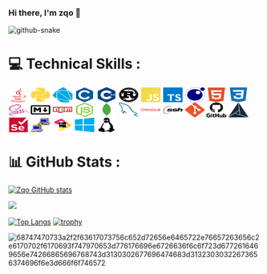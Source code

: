 ### Hi there, I'm **zqo** 👋

<picture>
  <source media="(prefers-color-scheme: dark)" srcset="https://github.com/vic1707/vic1707/blob/output/github-snake-dark.svg">
  <source media="(prefers-color-scheme: light)" srcset="https://github.com/vic1707/vic1707/blob/output/github-snake.svg">
  <img alt="github-snake" src="https://github.com/vic1707/vic1707/blob/output/github-snake.svg">
</picture>

# 💻 Technical Skills :

<div style="display: inline_block">
   <img align="center" alt="Java" height="30" width="40" src="https://raw.githubusercontent.com/devicons/devicon/master/icons/java/java-plain.svg">
   <img align="center" alt="Python" height="30" width="40" src="https://raw.githubusercontent.com/devicons/devicon/master/icons/python/python-plain.svg">
   <img align="center" alt="Dart" height="30" width="40" src="https://raw.githubusercontent.com/devicons/devicon/master/icons/dart/dart-plain.svg">
   <img align="center" alt="C" height="30" width="40" src="https://raw.githubusercontent.com/devicons/devicon/master/icons/c/c-plain.svg">
   <img align="center" alt="C++" height="30" width="40" src="https://raw.githubusercontent.com/devicons/devicon/master/icons/cplusplus/cplusplus-plain.svg">
   <img align="center" alt="Rust" height="30" width="40" src="https://raw.githubusercontent.com/devicons/devicon/master/icons/rust/rust-plain.svg">
   <img align="center" alt="JavaScript" height="30" width="40" src="https://raw.githubusercontent.com/devicons/devicon/master/icons/javascript/javascript-plain.svg">
   <img align="center" alt="TypeScript" height="30" width="40" src="https://raw.githubusercontent.com/devicons/devicon/master/icons/typescript/typescript-plain.svg">
   <img align="center" alt="Lua" height="30" width="40" src="https://raw.githubusercontent.com/devicons/devicon/master/icons/lua/lua-plain.svg"> 
   <img align="center" alt="HTML" height="30" width="40" src="https://raw.githubusercontent.com/devicons/devicon/master/icons/html5/html5-plain.svg">
   <img align="center" alt="CSS" height="30" width="40" src="https://raw.githubusercontent.com/devicons/devicon/master/icons/css3/css3-plain.svg">
   <img align="center" alt="SASS" height="30" width="40" src="https://raw.githubusercontent.com/devicons/devicon/master/icons/sass/sass-original.svg">
   <img align="center" alt="Markdown" height="30" width="40" src="https://raw.githubusercontent.com/devicons/devicon/master/icons/markdown/markdown-original.svg">
   <img align="center" alt="NPM" height="30" width="40" src="https://raw.githubusercontent.com/devicons/devicon/master/icons/npm/npm-original-wordmark.svg">
   <img align="center" alt="NodeJS" height="30" width="40" src="https://raw.githubusercontent.com/devicons/devicon/master/icons/nodejs/nodejs-plain.svg">
   <img align="center" alt="MongoDB" height="30" width="40" src="https://raw.githubusercontent.com/devicons/devicon/master/icons/mongodb/mongodb-plain.svg">
   <img align="center" alt="MySQL" height="30" width="40" src="https://raw.githubusercontent.com/devicons/devicon/master/icons/mysql/mysql-plain.svg">
   <img align="center" alt="Oracle" height="30" width="40" src="https://raw.githubusercontent.com/devicons/devicon/master/icons/oracle/oracle-original.svg">
   <img align="center" alt="SSH" height="30" width="40" src="https://raw.githubusercontent.com/devicons/devicon/master/icons/ssh/ssh-original-wordmark.svg">
   <img align="center" alt="Git" height="30" width="40" src="https://raw.githubusercontent.com/devicons/devicon/master/icons/git/git-plain.svg">
   <img align="center" alt="GitHub" height="30" width="40" src="https://raw.githubusercontent.com/devicons/devicon/master/icons/github/github-original-wordmark.svg">
   <img align="center" alt="CMake" height="30" width="40" src="https://raw.githubusercontent.com/devicons/devicon/master/icons/cmake/cmake-plain.svg">
   <img align="center" alt="Selenium" height="30" width="40" src="https://raw.githubusercontent.com/devicons/devicon/master/icons/selenium/selenium-original.svg">
   <img align="center" alt="Putty" height="30" width="40" src="https://raw.githubusercontent.com/devicons/devicon/master/icons/putty/putty-original.svg">
   <img align="center" alt="JetBrains" height="30" width="40" src="https://raw.githubusercontent.com/devicons/devicon/master/icons/jetbrains/jetbrains-original.svg">
   <img align="center" alt="Windows" height="30" width="40" src="https://raw.githubusercontent.com/devicons/devicon/master/icons/windows8/windows8-original.svg">
   <img align="center" alt="Linux" height="30" width="40" src="https://raw.githubusercontent.com/devicons/devicon/master/icons/linux/linux-plain.svg">
</div>

# 📊 GitHub Stats :

[![Zqo GitHub stats](https://github-readme-stats.vercel.app/api?username=zqodev&theme=transparent&show_icons=true&hide=contribs,issues)](https://github.com/zqodev/github-readme-stats)
<p>
  <picture class="streak">
    <source 
      srcset="https://github-readme-streak-stats.herokuapp.com/?user=zqodev&theme=transparent"
      media="(prefers-color-scheme: dark)"
    />
    <source
      srcset="https://github-readme-streak-stats.herokuapp.com/?user=gazkoo"
      media="(prefers-color-scheme: light), (prefers-color-scheme: no-preference)"
    />
    <img src="https://github-readme-streak-stats.herokuapp.com/?user=zqodev&theme=dracula" />
  </picture>
</p>
<p>

[![Top Langs](https://github-readme-stats.vercel.app/api/top-langs/?username=zqodev&theme=transparent&layout=donut)](https://github.com/zqodev/github-readme-stats)
[![trophy](https://github-profile-trophy.vercel.app/?username=zqodev&theme=onestar&margin-w=15&no-bg=true&rank=SSS,SS,S,AAA,AA,A,BBB,BB,B)](https://github-profile-trophy.vercel.app/?username=zqodev&theme=onestar&margin-w=15&no-bg=true&rank=SSS,SS,S,AAA,BBB,BB,B)

![68747470733a2f2f63617073756c652d72656e6465722e76657263656c2e6170702f6170693f747970653d776176696e6726636f6c6f723d6772616469656e74266865696768743d3130302677696474683d31323030322673656374696f6e3d666f6f746572](https://github.com/zqodev/zqodev/assets/123120185/a45fbf30-104f-4dea-b41f-4babd28f92d2)

